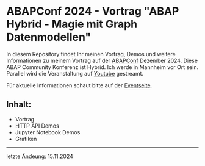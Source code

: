 # ABAPConf 2024 - Vortrag "ABAP Hybrid - Magie mit Graph Datenmodellen"

In diesem Repository findet Ihr meinen Vortrag, Demos und weitere Informationen zu meinem Vortrag auf der [ABAPConf](https://abapconf.org) Dezember 2024.
Diese ABAP Community Konferenz ist Hybrid. Ich werde in Mannheim vor Ort sein. Parallel wird die Veranstaltung auf [Youtube](https://www.youtube.com/@abapconf/streams) gestreamt.

Für aktuelle Informationen schaut bitte auf der [Eventseite]((https://abapconf.org/abapconf2024/)).

## Inhalt:

- Vortrag
- HTTP API Demos
- Jupyter Notebook Demos
- Grafiken
  
  
---
letzte Ändeung: 15.11.2024